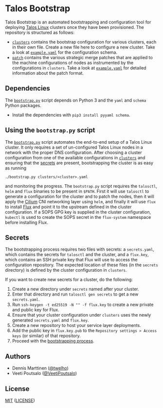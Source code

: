 # Talos Bootstrap

Talos Bootstrap is an automated bootstrapping and configuration tool for deploying [Talos Linux](https://www.talos.dev/) clusters once they have been provisioned. The repository is structured as follows:

- [`clusters`](clusters) contains the bootstrap configuration for various clusters, each in their own file. Create a new file here to configure a new cluster. Take a look at [`example.yaml`](clusters/example.yaml) for the configuration schema.
- [`patch`](patch) contains the various strategic merge patches that are applied to the machine configurations of nodes as instrumented by the configurations in `clusters`. Take a look at [`example.yaml`](patch/example.yaml) for detailed information about the patch format.

## Dependencies

The [`bootstrap.py`](bootstrap.py) script depends on Python 3 and the `yaml` and `schema` Python packages.

- Install the dependencies with `pip3 install pyyaml schema`.

## Using the `bootstrap.py` script

The [`bootstrap.py`](bootstrap.py) script automates the end-to-end setup of a Talos Linux cluster. It only requires a set of un-configured Talos Linux nodes in a network with the proper DNS configuration. After choosing a cluster configuration from one of the available configurations in [`clusters`](clusters) and ensuring that the [secrets](#secrets) are present, bootstrapping the cluster is as easy as running

```shell
./bootstrap.py clusters/<cluster>.yaml
```

and monitoring the progress. The `bootstrap.py` script requires the `talosctl`, `helm` and `flux` binaries to be present in `$PATH`. First it will use `talosctl` to generate a configuration for the cluster and to patch the nodes, then it will apply the [Cilium](https://cilium.io/) CNI networking layer using `helm`, and finally it will use `flux` to install [Flux](https://fluxcd.io/) and point it to the upstream defined in the cluster configuration. If a SOPS GPG key is supplied in the cluster configuration, `kubectl` is used to create the SOPS secret in the `flux-system` namespace before installing Flux.

## Secrets

The bootstrapping process requires two files with secrets: a `secrets.yaml`, which contains the secrets for `talosctl` and the cluster, and a `flux.key`, which contains an SSH private key that Flux will use to access the configuration repository. The expected location of these files (in the `secrets` directory) is defined by the cluster configuration in `clusters`.

If you want to create new secrets for a cluster, do the following:

1. Create a new directory under `secrets` named after your cluster.
2. Enter that directory and run `talosctl gen secrets` to get a new `secrets.yaml`.
3. Run `ssh-keygen -t ed25519 -N "" -f flux.key` to create a new private and public key for Flux.
4. Ensure that your cluster configuration under `clusters` uses the newly generated `secrets.yaml` and `flux.key`.
5. Create a new repository to host your service layer deployments.
6. Add the public key in `flux.key.pub` to the `Repository settings > Access keys` (or similar) of that repository.
7. Proceed with the [bootstrapping process](#using-the-bootstrappy-script).

## Authors

- Dennis Marttinen ([@twelho](https://github.com/twelho))
- Veeti Poutsalo ([@VeetiPoutsalo](https://github.com/veetipoutsalo))

## License

[MIT](https://opensource.org/licenses/MIT) ([LICENSE](LICENSE))
